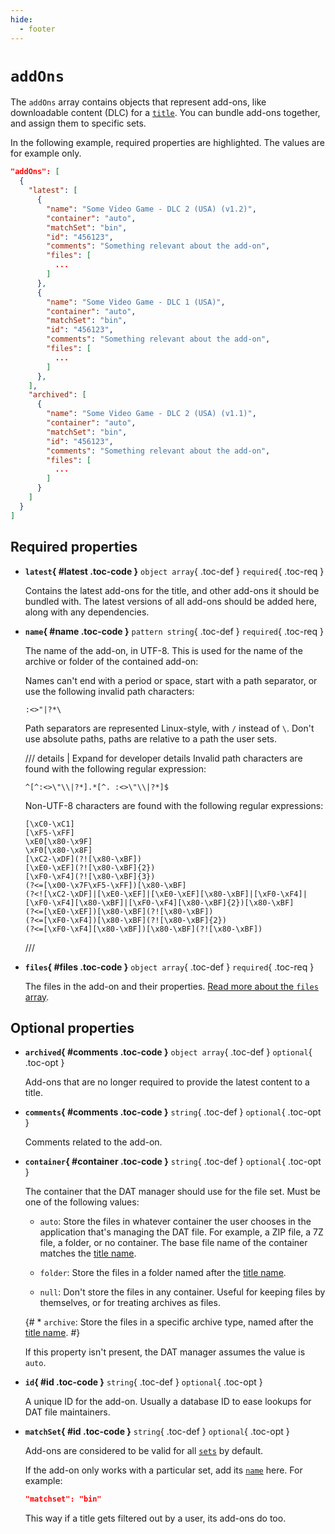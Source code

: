 ```yaml
---
hide:
  - footer
---
```


# `addOns`

The `addOns` array contains objects that represent add-ons, like downloadable content
(DLC) for a [`title`](titles.md). You can bundle add-ons together, and assign them to
specific sets.

In the following example, required properties are highlighted. The values are for example
only.

``` {.json .copy hl_lines="3 5 10-12"}
"addOns": [
  {
    "latest": [
      {
        "name": "Some Video Game - DLC 2 (USA) (v1.2)",
        "container": "auto",
        "matchSet": "bin",
        "id": "456123",
        "comments": "Something relevant about the add-on",
        "files": [
          ...
        ]
      },
      {
        "name": "Some Video Game - DLC 1 (USA)",
        "container": "auto",
        "matchSet": "bin",
        "id": "456123",
        "comments": "Something relevant about the add-on",
        "files": [
          ...
        ]
      },
    ],
    "archived": [
      {
        "name": "Some Video Game - DLC 2 (USA) (v1.1)",
        "container": "auto",
        "matchSet": "bin",
        "id": "456123",
        "comments": "Something relevant about the add-on",
        "files": [
          ...
        ]
      }
    ]
  }
]
```

## Required properties

<div class="definition-list" markdown>

* **`latest`{ #latest .toc-code }** `object array`{ .toc-def } `required`{ .toc-req }

    Contains the latest add-ons for the title, and other add-ons it should be bundled
    with. The latest versions of all add-ons should be added here, along with any
    dependencies.

* **`name`{ #name .toc-code }** `pattern string`{ .toc-def } `required`{ .toc-req }

    The name of the add-on, in UTF-8. This is used for the name of the archive or folder
    of the contained add-on:

    Names can't end with a period or space, start with a path separator, or use the
    following invalid path characters:

    ```
    :<>"|?*\
    ```

    Path separators are represented Linux-style, with `/` instead of `\`. Don't use
    absolute paths, paths are relative to a path the user sets.

    /// details | Expand for developer details
    Invalid path characters are found with the following regular expression:

    ``` {.text .copy}
    ^[^:<>\"\\|?*].*[^. :<>\"\\|?*]$
    ```

    Non-UTF-8 characters are found with the following regular expressions:

    ``` {.text .copy}
    [\xC0-\xC1]
    [\xF5-\xFF]
    \xE0[\x80-\x9F]
    \xF0[\x80-\x8F]
    [\xC2-\xDF](?![\x80-\xBF])
    [\xE0-\xEF](?![\x80-\xBF]{2})
    [\xF0-\xF4](?![\x80-\xBF]{3})
    (?<=[\x00-\x7F\xF5-\xFF])[\x80-\xBF]
    (?<![\xC2-\xDF]|[\xE0-\xEF]|[\xE0-\xEF][\x80-\xBF]|[\xF0-\xF4]|[\xF0-\xF4][\x80-\xBF]|[\xF0-\xF4][\x80-\xBF]{2})[\x80-\xBF]
    (?<=[\xE0-\xEF])[\x80-\xBF](?![\x80-\xBF])
    (?<=[\xF0-\xF4])[\x80-\xBF](?![\x80-\xBF]{2})
    (?<=[\xF0-\xF4][\x80-\xBF])[\x80-\xBF](?![\x80-\xBF])
    ```
    ///

* **`files`{ #files .toc-code }** `object array`{ .toc-def } `required`{ .toc-req }

    The files in the add-on and their properties.
    [Read more about the `files` array](files-addOns.md).

</div>

## Optional properties

<div class="definition-list" markdown>

* **`archived`{ #comments .toc-code }** `object array`{ .toc-def } `optional`{ .toc-opt }

    Add-ons that are no longer required to provide the latest content to a title.

* **`comments`{ #comments .toc-code }** `string`{ .toc-def } `optional`{ .toc-opt }

    Comments related to the add-on.

* **`container`{ #container .toc-code }** `string`{ .toc-def } `optional`{ .toc-opt }

    The container that the DAT manager should use for the file set. Must be one of the
    following values:

    * `auto`: Store the files in whatever container the user chooses in the
      application that's managing the DAT file. For example, a ZIP file, a 7Z file,
      a folder, or no container. The base file name of the container matches the
      [title name](titles.md#name).

    * `folder`: Store the files in a folder named after the [title name](titles.md#name).

    * `null`: Don't store the files in any container. Useful for keeping files by
      themselves, or for treating archives as files.

    {# * `archive`: Store the files in a specific archive type, named after the
      [title name](titles.md#name). #}

    If this property isn't present, the DAT manager assumes the value is `auto`.

* **`id`{ #id .toc-code }** `string`{ .toc-def } `optional`{ .toc-opt }

    A unique ID for the add-on. Usually a database ID to ease lookups for DAT file
    maintainers.

* **`matchSet`{ #id .toc-code }** `string`{ .toc-def } `optional`{ .toc-opt }

    Add-ons are considered to be valid for all [`sets`](sets.md) by default.

    If the add-on only works with a particular set, add its [`name`](sets.md#name) here.
    For example:

    ``` {.json .copy}
    "matchset": "bin"
    ```

    This way if a title gets filtered out by a user, its add-ons do too.

</div>
